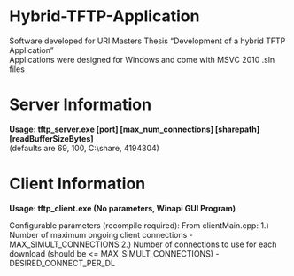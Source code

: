 # Hybrid-TFTP-Application
Software developed for URI Masters Thesis “Development of a hybrid TFTP Application”  
Applications were designed for Windows and come with MSVC 2010 .sln files  

Server Information  
==================  
**Usage: tftp_server.exe [port] [max_num_connections] [sharepath] [readBufferSizeBytes]**  
(defaults are 69, 100, C:\share\, 4194304)  



Client Information
==================
**Usage: tftp_client.exe (No parameters, Winapi GUI Program)**  

Configurable parameters (recompile required):
From clientMain.cpp:
1.) Number of maximum ongoing client connections - MAX_SIMULT_CONNECTIONS
2.) Number of connections to use for each download (should be <= MAX_SIMULT_CONNECTIONS) - DESIRED_CONNECT_PER_DL


